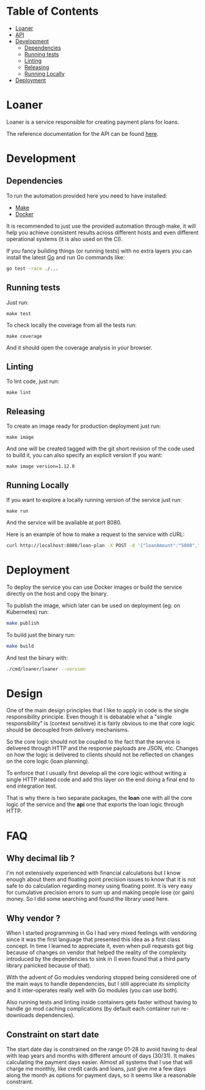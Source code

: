 <!-- mdtocstart -->

# Table of Contents

- [Loaner](#loaner)
- [API](#api)
- [Development](#development)
    - [Dependencies](#dependencies)
    - [Running tests](#running-tests)
    - [Linting](#linting)
    - [Releasing](#releasing)
    - [Running Locally](#running-locally)
- [Deployment](#deployment)

<!-- mdtocend -->

# Loaner

Loaner is a service responsible for creating payment plans for loans.

The reference documentation for the API can be found [here](api.md).

# Development

## Dependencies

To run the automation provided here you need to have installed:

* [Make](https://www.gnu.org/software/make/)
* [Docker](https://docs.docker.com/get-docker/)

It is recommended to just use the provided automation through make,
it will help you achieve consistent results across different hosts
and even different operational systems (it is also used on the CI).

If you fancy building things (or running tests) with no extra layers
you can install the latest [Go](https://golang.org/doc/install) and run
Go commands like:

```sh
go test -race ./...
```

## Running tests

Just run:

```
make test
```

To check locally the coverage from all the tests run:

```
make coverage
```

And it should open the coverage analysis in your browser.


## Linting

To lint code, just run:

```
make lint
```

## Releasing

To create an image ready for production deployment just run:

```
make image
```

And one will be created tagged with the git short revision of the
code used to build it, you can also specify an explicit version
if you want:

```
make image version=1.12.0
```

## Running Locally

If you want to explore a locally running version of the service just run:

```
make run
```

And the service will be available at port 8080.

Here is an example of how to make a request to the service with cURL:

```sh
curl http://localhost:8080/loan-plan -X POST -d '{"loanAmount":"5000","nominalRate":"5.0","duration":24,"startDate": "2018-01-01T00:00:01Z"}'
```

# Deployment

To deploy the service you can use Docker images or build the
service directly on the host and copy the binary.

To publish the image, which later can be used on deployment
(eg: on Kubernetes) run:

```sh
make publish
```

To build just the binary run:

```sh
make build
```

And test the binary with:

```sh
./cmd/loaner/loaner --version
```

# Design

One of the main design principles that I like to apply in code
is the single responsibility principle. Even though it is debatable
what a "single responsibility" is (context sensitive)
it is fairly obvious to me that core logic should be decoupled from delivery
mechanisms.

So the core logic should not be coupled to the fact
that the service is delivered through HTTP and the response payloads
are JSON, etc. Changes on how the logic is delivered to clients should
not be reflected on changes on the core logic (loan planning).

To enforce that I usually first develop all the core logic without
writing a single HTTP related code and add this layer on the end
doing a final end to end integration test.

That is why there is two separate packages, the **loan** one with all the
core logic of the service and the **api** one that exports the loan logic
through HTTP.


# FAQ

## Why decimal lib ?

I'm not extensively experienced with financial calculations but I know
enough about them and floating point precision issues to know
that it is not safe to do calculation regarding money using floating point.
It is very easy for cumulative precision errors to sum up and making
people lose (or gain) money. So I did some searching and found the
library used here.

## Why vendor ?

When I started programming in Go I had very mixed feelings with vendoring
since it was the first language that presented this idea as a first class
concept. In time I learned to appreciate it, even when pull requests got
big because of changes on vendor that helped the reality of the complexity
introduced by the dependencies to sink in (I even found that a third party
library panicked because of that).

With the advent of Go modules vendoring stopped being considered one
of the main ways to handle dependencies, but I still appreciate its
simplicity and it inter-operates really well with Go modules (you can
use both).

Also running tests and linting inside containers gets faster without having
to handle go mod caching complications (by default each container run re-downloads
dependencies). 

## Constraint on start date

The start date day is constrained on the range 01-28 to avoid having to deal
with leap years and months with different amount of days (30/31). It makes
calculating the payment days easier. Almost all systems that I use that will
charge me monthly, like credit cards and loans, just give me a few days along
the month as options for payment days, so it seems like a reasonable constraint.
